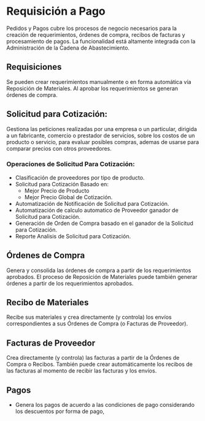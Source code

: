 # Requisición a Pago
Pedidos y Pagos cubre los procesos de negocio necesarios para la creación de requerimientos, órdenes de compra, recibos de facturas y procesamiento de pagos. La funcionalidad está altamente integrada con
la Administración de la Cadena de Abastecimiento.

## Requisiciones
Se pueden crear requerimientos manualmente o en forma automática vía Reposición de Materiales. Al aprobar los requerimientos se generan órdenes de compra.

## Solicitud para Cotización:
Gestiona las peticiones realizadas por una empresa o un particular, dirigida a un fabricante, comercio o prestador de servicios, sobre los costos de un producto o servicio, para evaluar posibles compras, ademas de usarse para comparar precios con otros proveedores. 

### Operaciones de Solicitud Para Cotización:
- Clasificación de proveedores por tipo de producto.
- Solicitud para Cotización Basado en:
  - Mejor Precio de Producto 
  - Mejor Precio Global de Cotización.
- Automatización de Notificación de Solicitud para Cotización.
- Automatización de calculo automatico de Proveedor ganador de Solicitud para Cotización.
- Generación de Orden de Compra basado en el ganador de la Solicitud para Cotización.
- Reporte Analisis de Solicitud para Cotización.

## Órdenes de Compra
Genera y consolida las órdenes de compra a partir de los requerimientos aprobados. El proceso de Reposición de Materiales puede también generar órdenes a partir de los requerimientos aprobados.

## Recibo de Materiales
Recibe sus materiales y crea directamente (y controla) los envíos correspondientes a sus Órdenes de Compra (o Facturas de Proveedor).

## Facturas de Proveedor
Crea directamente (y controla) las facturas a partir de la Órdenes de Compra o Recibos. También puede crear automáticamente los recibos de las facturas al momento de recibir las facturas y los envíos.

## Pagos
- Genera los pagos de acuerdo a las condiciones de pago considerando los descuentos por forma de pago,

